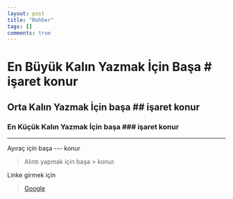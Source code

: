 ```yaml
---
layout: post
title: "Rehber"
tags: []
comments: true
---
```


# En Büyük Kalın Yazmak İçin Başa # işaret konur
## Orta Kalın Yazmak İçin başa ## işaret konur
### En Küçük Kalın Yazmak İçin başa ### işaret konur

---

Ayıraç için başa --- konur


> Alıntı yapmak için başa > konur.

Linke girmek için 
> [Google](https://www.google.com "Google gir")
